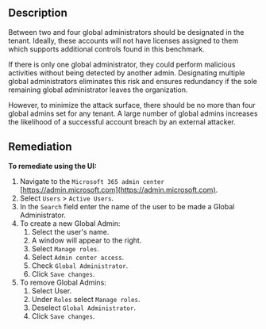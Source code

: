 ## Description

Between two and four global administrators should be designated in the tenant. Ideally, these accounts will not have licenses assigned to them which supports additional controls found in this benchmark.

If there is only one global administrator, they could perform malicious activities without being detected by another admin. Designating multiple global administrators eliminates this risk and ensures redundancy if the sole remaining global administrator leaves the organization.

However, to minimize the attack surface, there should be no more than four global admins set for any tenant. A large number of global admins increases the likelihood of a successful account breach by an external attacker.

## Remediation

**To remediate using the UI:**

1. Navigate to the `Microsoft 365 admin center` [https://admin.microsoft.com](https://admin.microsoft.com).
2. Select `Users` > `Active Users`.
3. In the `Search` field enter the name of the user to be made a Global Administrator.
4. To create a new Global Admin:
   1. Select the user's name.
   2. A window will appear to the right.
   3. Select `Manage roles`.
   4. Select `Admin center access`.
   5. Check `Global Administrator`.
   6. Click `Save changes`.
5. To remove Global Admins:
   1. Select User.
   2. Under `Roles` select `Manage roles`.
   3. Deselect `Global Administrator`.
   4. Click `Save changes`.
